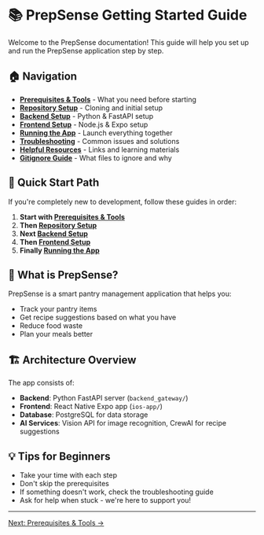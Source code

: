 # 📚 PrepSense Getting Started Guide

Welcome to the PrepSense documentation! This guide will help you set up and run the PrepSense application step by step.

## 🏠 Navigation

- **[Prerequisites & Tools](./getting-started/01-prerequisites.md)** - What you need before starting
- **[Repository Setup](./getting-started/02-repository-setup.md)** - Cloning and initial setup
- **[Backend Setup](./getting-started/03-backend-setup.md)** - Python & FastAPI setup
- **[Frontend Setup](./getting-started/04-frontend-setup.md)** - Node.js & Expo setup
- **[Running the App](./getting-started/05-running-app.md)** - Launch everything together
- **[Troubleshooting](./getting-started/06-troubleshooting.md)** - Common issues and solutions
- **[Helpful Resources](./getting-started/07-resources.md)** - Links and learning materials
- **[Gitignore Guide](./getting-started/08-gitignore-guide.md)** - What files to ignore and why

## 🎯 Quick Start Path

If you're completely new to development, follow these guides in order:

1. **Start with [Prerequisites & Tools](./getting-started/01-prerequisites.md)**
2. **Then [Repository Setup](./getting-started/02-repository-setup.md)**
3. **Next [Backend Setup](./getting-started/03-backend-setup.md)**
4. **Then [Frontend Setup](./getting-started/04-frontend-setup.md)**
5. **Finally [Running the App](./getting-started/05-running-app.md)**

## 📱 What is PrepSense?

PrepSense is a smart pantry management application that helps you:
- Track your pantry items
- Get recipe suggestions based on what you have
- Reduce food waste
- Plan your meals better

## 🏗️ Architecture Overview

The app consists of:
- **Backend**: Python FastAPI server (`backend_gateway/`)
- **Frontend**: React Native Expo app (`ios-app/`)
- **Database**: PostgreSQL for data storage
- **AI Services**: Vision API for image recognition, CrewAI for recipe suggestions

## 💡 Tips for Beginners

- Take your time with each step
- Don't skip the prerequisites
- If something doesn't work, check the troubleshooting guide
- Ask for help when stuck - we're here to support you!

---

[Next: Prerequisites & Tools →](./getting-started/01-prerequisites.md)